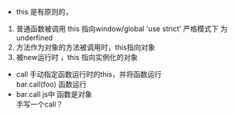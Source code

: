 -  this  是有原则的，
  1. 普通函数被调用  this  指向window/global
  'use  strict' 严格模式下  为underfined
  2. 方法作为对象的方法被调用时，this指向对象
  3. 被new运行时 ，this  指向实例化的对象 
- call  手动指定函数运行时的this，并将函数运行  
bar.call(foo) 函数运行
- bar.call
  js中  函数是对象   
  手写一个call？